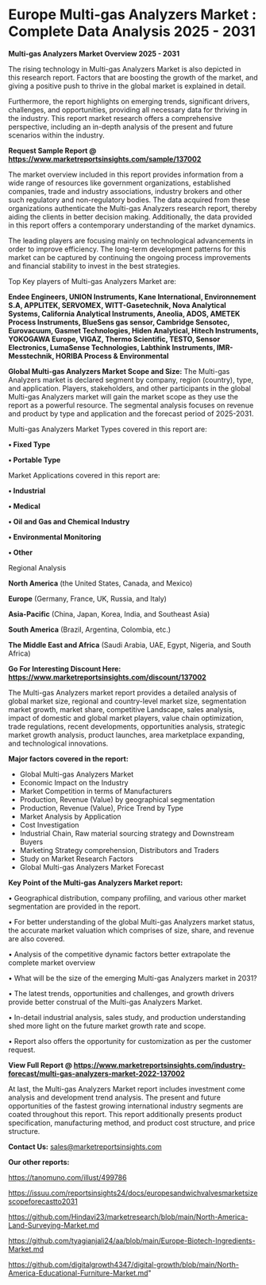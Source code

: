 # Europe Multi-gas Analyzers Market : Complete Data Analysis 2025 - 2031

<Strong> Multi-gas Analyzers Market Overview 2025 - 2031</strong>

The rising technology in Multi-gas Analyzers Market is also depicted in this research report. Factors that are boosting the growth of the market, and giving a positive push to thrive in the global market is explained in detail.

Furthermore, the report highlights on emerging trends, significant drivers, challenges, and opportunities, providing all necessary data for thriving in the industry. This report market research offers a comprehensive perspective, including an in-depth analysis of the present and future scenarios within the industry.

<strong>Request Sample Report @ <a href=https://www.marketreportsinsights.com/sample/137002>https://www.marketreportsinsights.com/sample/137002</a></strong>

The market overview included in this report provides information from a wide range of resources like government organizations, established companies, trade and industry associations, industry brokers and other such regulatory and non-regulatory bodies. The data acquired from these organizations authenticate the Multi-gas Analyzers research report, thereby aiding the clients in better decision making. Additionally, the data provided in this report offers a contemporary understanding of the market dynamics.

The leading players are focusing mainly on technological advancements in order to improve efficiency. The long-term development patterns for this market can be captured by continuing the ongoing process improvements and financial stability to invest in the best strategies.

Top Key players of Multi-gas Analyzers Market are:

<strong>Endee Engineers, UNION Instruments, Kane International, Environnement S.A, APPLITEK, SERVOMEX, WITT-Gasetechnik, Nova Analytical Systems, California Analytical Instruments, Aneolia, ADOS, AMETEK Process Instruments, BlueSens gas sensor, Cambridge Sensotec, Eurovacuum, Gasmet Technologies, Hiden Analytical, Hitech Instruments, YOKOGAWA Europe, VIGAZ, Thermo Scientific, TESTO, Sensor Electronics, LumaSense Technologies, Labthink Instruments, IMR-Messtechnik, HORIBA Process & Environmental</strong>

<strong><b>Global Multi-gas Analyzers Market Scope and Size:</b></strong>
The Multi-gas Analyzers market is declared segment by company, region (country), type, and application. Players, stakeholders, and other participants in the global Multi-gas Analyzers market will gain the market scope as they use the report as a powerful resource. The segmental analysis focuses on revenue and product by type and application and the forecast period of 2025-2031.

Multi-gas Analyzers Market Types covered in this report are:

<strong>• Fixed Type

• Portable Type</strong>

Market Applications covered in this report are:

<strong>• Industrial

• Medical

• Oil and Gas and Chemical Industry

• Environmental Monitoring

• Other</strong> 

Regional Analysis

<strong>North America</strong> (the United States, Canada, and Mexico)

<strong>Europe</strong> (Germany, France, UK, Russia, and Italy)

<strong>Asia-Pacific</strong> (China, Japan, Korea, India, and Southeast Asia)

<strong>South America</strong> (Brazil, Argentina, Colombia, etc.)

<strong>The Middle East and Africa</strong> (Saudi Arabia, UAE, Egypt, Nigeria, and South Africa)

<strong>Go For Interesting Discount Here: <a href=https://www.marketreportsinsights.com/discount/137002>https://www.marketreportsinsights.com/discount/137002</a></strong>

The Multi-gas Analyzers market report provides a detailed analysis of global market size, regional and country-level market size, segmentation market growth, market share, competitive Landscape, sales analysis, impact of domestic and global market players, value chain optimization, trade regulations, recent developments, opportunities analysis, strategic market growth analysis, product launches, area marketplace expanding, and technological innovations.

<strong><b>Major factors covered in the report:</b></strong>
<ul>
  <li>Global Multi-gas Analyzers Market </li>
  <li>Economic Impact on the Industry</li>
  <li>Market Competition in terms of Manufacturers</li>
  <li>Production, Revenue (Value) by geographical segmentation</li>
  <li>Production, Revenue (Value), Price Trend by Type</li>
  <li>Market Analysis by Application</li>
  <li>Cost Investigation</li>
  <li>Industrial Chain, Raw material sourcing strategy and Downstream Buyers</li>
  <li>Marketing Strategy comprehension, Distributors and Traders</li>
  <li>Study on Market Research Factors</li>
  <li>Global Multi-gas Analyzers Market Forecast</li>
</ul>

<strong><b>Key Point of the Multi-gas Analyzers Market report:</b></strong>

• Geographical distribution, company profiling, and various other market segmentation are provided in the report.

• For better understanding of the global Multi-gas Analyzers market status, the accurate market valuation which comprises of size, share, and revenue are also covered.

• Analysis of the competitive dynamic factors better extrapolate the complete market overview

• What will be the size of the emerging Multi-gas Analyzers market in 2031?

• The latest trends, opportunities and challenges, and growth drivers provide better construal of the Multi-gas Analyzers Market.

• In-detail industrial analysis, sales study, and production understanding shed more light on the future market growth rate and scope.

• Report also offers the opportunity for customization as per the customer request.

<strong><b>View Full Report @ <a href=https://www.marketreportsinsights.com/industry-forecast/multi-gas-analyzers-market-2022-137002>https://www.marketreportsinsights.com/industry-forecast/multi-gas-analyzers-market-2022-137002</a></b></strong>


At last, the Multi-gas Analyzers Market report includes investment come analysis and development trend analysis. The present and future opportunities of the fastest growing international industry segments are coated throughout this report. This report additionally presents product specification, manufacturing method, and product cost structure, and price structure.

<strong>Contact Us:</strong>
sales@marketreportsinsights.com

<strong>Our other reports:</strong>

<a href=https://tanomuno.com/illust/499786>https://tanomuno.com/illust/499786</a>

<a href=https://issuu.com/reportsinsights24/docs/europesandwichvalvesmarketsizescopeforecastto2031>https://issuu.com/reportsinsights24/docs/europesandwichvalvesmarketsizescopeforecastto2031</a>

<a href=https://github.com/Hindavi23/marketresearch/blob/main/North-America-Land-Surveying-Market.md>https://github.com/Hindavi23/marketresearch/blob/main/North-America-Land-Surveying-Market.md</a>

<a href=https://github.com/tyagianjali24/aa/blob/main/Europe-Biotech-Ingredients-Market.md>https://github.com/tyagianjali24/aa/blob/main/Europe-Biotech-Ingredients-Market.md</a>

<a href=https://github.com/digitalgrowth4347/digital-growth/blob/main/North-America-Educational-Furniture-Market.md>https://github.com/digitalgrowth4347/digital-growth/blob/main/North-America-Educational-Furniture-Market.md</a>"

